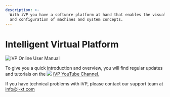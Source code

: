 ```yaml
---
description: >-
  With iVP you have a software platform at hand that enables the visual planning
  and configuration of machines and system concepts.
---
```


# Intelligent Virtual Platform

![iVP Online User Manual](../.gitbook/assets/iVP\_online\_user\_manual.png)

To give you a quick introduction and overview, you will find regular updates and tutorials on the ![](../.gitbook/assets/YouTube\_icon.png) [iVP YouTube Channel.](https://youtube.com/playlist?list=PLlzoGkRUR67houzn5F5ejD3R-kQrDcps5)

If you have technical problems with iVP, please contact our support team at info@i-xt.com
